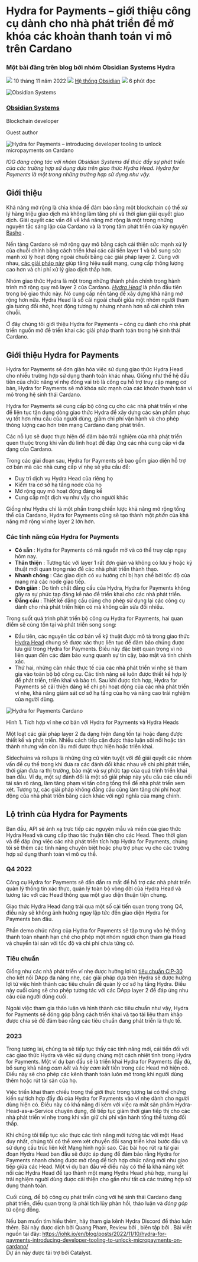 # Hydra for Payments – giới thiệu công cụ dành cho nhà phát triển để mở khóa các khoản thanh toán vi mô trên Cardano

### **Một bài đăng trên blog bởi nhóm Obsidian Systems Hydra**

![](img/2022-11-10-hydra-for-payments-introducing-developer-tooling-to-unlock-micropayments-on-cardano.002.png) 10 tháng 11 năm 2022 ![](img/2022-11-10-hydra-for-payments-introducing-developer-tooling-to-unlock-micropayments-on-cardano.002.png) [Hệ thống Obsidian](/en/blog/authors/obsidian-systems/page-1/) ![](img/2022-11-10-hydra-for-payments-introducing-developer-tooling-to-unlock-micropayments-on-cardano.003.png) 6 phút đọc

![Obsidian Systems](img/2022-11-10-hydra-for-payments-introducing-developer-tooling-to-unlock-micropayments-on-cardano.004.png)[](/en/blog/authors/obsidian-systems/page-1/)

### [**Obsidian Systems**](/en/blog/authors/obsidian-systems/page-1/)

Blockchain developer

Guest author

![Hydra for Payments – introducing developer tooling to unlock micropayments on Cardano](img/2022-11-10-hydra-for-payments-introducing-developer-tooling-to-unlock-micropayments-on-cardano.005.png)

*IOG đang cộng tác với nhóm Obsidian Systems để thúc đẩy sự phát triển của các trường hợp sử dụng dựa trên giao thức Hydra Head. Hydra for Payments là một trong những trường hợp sử dụng như vậy.*

## **Giới thiệu**

Khả năng mở rộng là chìa khóa để đảm bảo rằng một blockchain có thể xử lý hàng triệu giao dịch mà không làm tăng phí và thời gian giải quyết giao dịch. Giải quyết các vấn đề về khả năng mở rộng là một trong những nguyên tắc sáng lập của Cardano và là trọng tâm phát triển của kỷ nguyên [Basho](https://www.essentialcardano.io/glossary/basho) .

Nền tảng Cardano sẽ mở rộng quy mô bằng cách cải thiện sức mạnh xử lý của chuỗi chính bằng cách triển khai các cải tiến layer 1 và bổ sung sức mạnh xử lý hoạt động ngoài chuỗi bằng các giải pháp layer 2. Cùng với nhau, [các giải pháp này](https://www.essentialcardano.io/article/layer-1-and-layer-2-all-you-need-to-know) giúp tăng hiệu suất mạng, cung cấp thông lượng cao hơn và chi phí xử lý giao dịch thấp hơn.

Nhóm giao thức Hydra là một trong những thành phần chính trong hành trình mở rộng quy mô layer 2 của Cardano. [*Hydra Head*](https://hydra.family/head-protocol/) là phần đầu tiên trong bộ giao thức này. Nó cung cấp nền tảng để xây dựng khả năng mở rộng hơn nữa. Hydra Head là sổ cái ngoài chuỗi giữa một nhóm người tham gia tương đối nhỏ, hoạt động tương tự nhưng nhanh hơn sổ cái chính trên chuỗi.

Ở đây chúng tôi giới thiệu Hydra for Payments – công cụ dành cho nhà phát triển nguồn mở để triển khai các giải pháp thanh toán trong hệ sinh thái Cardano.

## **Giới thiệu Hydra for Payments**

Hydra for Payments sẽ đơn giản hóa việc sử dụng giao thức Hydra Head cho nhiều trường hợp sử dụng thanh toán khác nhau. Giống như thế hệ đầu tiên của chức năng ví nhẹ đóng vai trò là công cụ hỗ trợ truy cập mạng cơ bản, Hydra for Payments sẽ mở khóa sức mạnh của các khoản thanh toán vi mô trong hệ sinh thái Cardano.

Hydra for Payments sẽ cung cấp bộ công cụ cho các nhà phát triển ví nhẹ để liên tục tận dụng dòng giao thức Hydra để xây dựng các sản phẩm phục vụ tốt hơn nhu cầu của người dùng, giảm chi phí vận hành và cho phép thông lượng cao hơn trên mạng Cardano đang phát triển.

Các nỗ lực sẽ được thực hiện để đảm bảo trải nghiệm của nhà phát triển quen thuộc trong khi vẫn đủ linh hoạt để đáp ứng các nhà cung cấp ví đa dạng của Cardano.

Trong các giai đoạn sau, Hydra for Payments sẽ bao gồm giao diện hỗ trợ cơ bản mà các nhà cung cấp ví nhẹ sẽ yêu cầu để:

- Duy trì dịch vụ Hydra Head của riêng họ
- Kiểm tra cơ sở hạ tầng node của họ
- Mở rộng quy mô hoạt động đáng kể
- Cung cấp một dịch vụ như vậy cho người khác

Giống như Hydra chỉ là một phần trong chiến lược khả năng mở rộng tổng thể của Cardano, Hydra for Payments cũng sẽ tạo thành một *phần* của khả năng mở rộng ví nhẹ layer 2 lớn hơn.

### **Các tính năng của Hydra for Payments**

- **Có sẵn** : Hydra for Payments có mã nguồn mở và có thể truy cập ngay hôm nay.
- **Thân thiện** : Tương tác với layer 1 rất đơn giản và không có lưu ý hoặc kỹ thuật mới quan trọng nào để các nhà phát triển thành thạo.
- **Nhanh chóng** : Các giao dịch có xu hướng chỉ bị hạn chế bởi tốc độ của mạng mà các node giao tiếp.
- **Đơn giản** : Do tính chất đẳng cấu của Hydra, Hydra for Payments không gây ra sự phức tạp đáng kể nào để triển khai cho các nhà phát triển.
- **Đẳng cấu** : Thiết kế đẳng cấu cũng cho phép sử dụng lại các công cụ dành cho nhà phát triển hiện có mà không cần sửa đổi nhiều.

Trong suốt quá trình phát triển bộ công cụ Hydra for Payments, hai quan điểm sẽ cùng tồn tại và phát triển song song:

- Đầu tiên, các nguyên tắc cơ bản về kỹ thuật được mô tả trong giao thức [Hydra Head](https://hydra.family/head-protocol/) chung sẽ được xác thực liên tục để đảm bảo chúng được lưu giữ trong Hydra for Payments. Điều này đặc biệt quan trọng vì nó liên quan đến các đảm bảo xung quanh sự tin cậy, bảo mật và tính chính xác.
- Thứ hai, những cân nhắc thực tế của các nhà phát triển ví nhẹ sẽ tham gia vào toàn bộ bộ công cụ. Các tính năng sẽ luôn được thiết kế hợp lý để phát triển, triển khai và bảo trì. Sau khi được tích hợp, Hydra for Payments sẽ cải thiện đáng kể chi phí hoạt động của các nhà phát triển ví nhẹ, khả năng giám sát cơ sở hạ tầng của họ và nâng cao trải nghiệm của người dùng.

![Hydra for Payments Cardano](img/2022-11-10-hydra-for-payments-introducing-developer-tooling-to-unlock-micropayments-on-cardano.006.png)

Hình 1. Tích hợp ví nhẹ cơ bản với Hydra for Payments và Hydra Heads

Một loạt các giải pháp layer 2 đa dạng hiện đang tồn tại hoặc đang được thiết kế và phát triển. Nhiều cách tiếp cận được thảo luận sôi nổi hoặc tán thành nhưng vẫn còn lâu mới được thực hiện hoặc triển khai.

Sidechains và rollups là những ứng cử viên tuyệt vời để giải quyết các nhóm vấn đề cụ thể trong khi đưa ra các đánh đổi khác nhau về chi phí phát triển, thời gian đưa ra thị trường, bảo mật và sự phức tạp của quá trình triển khai ban đầu. Ví dụ, một sự đánh đổi là một số giải pháp này yêu cầu các cầu nối tài sản rõ ràng, làm tăng phạm vi tấn công tổng thể để nhà phát triển xem xét. Tương tự, các giải pháp không đẳng cấu cũng làm tăng chi phí hoạt động của nhà phát triển bằng cách khác với ngữ nghĩa của mạng chính.

## **Lộ trình của Hydra for Payments**

Ban đầu, API sẽ ánh xạ trực tiếp các nguyên mẫu và miền của giao thức Hydra Head và cung cấp thao tác thuận tiện cho các Head. Theo thời gian và để đáp ứng việc các nhà phát triển tích hợp Hydra for Payments, chúng tôi sẽ thêm các tính năng chuyên biệt hoặc phụ trợ phục vụ cho các trường hợp sử dụng thanh toán vi mô cụ thể.

### **Q4 2022**

Công cụ Hydra for Payments sẽ dần dần ra mắt để hỗ trợ các nhà phát triển quản lý thông tin xác thực, quản lý toàn bộ vòng đời của Hydra Head và tương tác với các Head thông qua một giao diện thuận tiện chung.

Giao thức Hydra Head đang trải qua một số cải tiến quan trọng trong Q4, điều này sẽ không ảnh hưởng ngay lập tức đến giao diện Hydra for Payments ban đầu.

Phần demo chức năng của Hydra for Payments sẽ tập trung vào hệ thống thanh toán nhanh hạn chế cho phép một nhóm người chọn tham gia Head và chuyển tài sản với tốc độ và chi phí chưa từng có.

### **Tiêu chuẩn**

Giống như các nhà phát triển ví nhẹ được hưởng lợi từ [tiêu chuẩn CIP-30](https://cips.cardano.org/cips/cip30/) cho kết nối DApp đa năng nhẹ, các giải pháp dựa trên Hydra sẽ được hưởng lợi từ việc hình thành các tiêu chuẩn để quản lý cơ sở hạ tầng Hydra. Điều này cuối cùng sẽ cho phép tương tác với các DApp layer 2 để đáp ứng nhu cầu của người dùng cuối.

Ngoài việc tham gia thảo luận và hình thành các tiêu chuẩn như vậy, Hydra for Payments sẽ đóng góp bằng cách triển khai và tạo tài liệu tham khảo được chia sẻ để đảm bảo rằng các tiêu chuẩn đang phát triển là thực tế.

### **2023**

Trong tương lai, chúng ta sẽ tiếp tục thấy các tính năng mới, cải tiến đối với các giao thức Hydra và việc sử dụng chúng một cách nhiệt tình trong Hydra for Payments. Một ví dụ ban đầu sẽ là triển khai Hydra for Payments đầy đủ, bổ sung khả năng *cam kết* và *hủy cam kết* tiền trong các Head mở hiện có. Điều này sẽ cho phép các kênh thanh toán luôn mở trong khi người dùng thêm hoặc rút tài sản của họ.

Việc triển khai tham chiếu trong thế giới thực trong tương lai có thể chứng kiến sự tích hợp đầy đủ của Hydra for Payments vào ví nhẹ dành cho người dùng hiện có. Điều này có khả năng đi kèm với việc ra mắt sản phẩm Hydra-Head-as-a-Service chuyên dụng, để tiếp tục giảm thời gian tiếp thị cho các nhà phát triển ví nhẹ trong khi vẫn giữ chi phí vận hành tổng thể tương đối thấp.

Khi chúng tôi tiếp tục xác thực các tính năng mới tương tác với một Head duy nhất, chúng tôi có thể xem xét chuyển đổi sang triển khai bước đầu và sử dụng cấu trúc liên kết Mạng hình ngôi sao. Các bài học rút ra từ giai đoạn Hydra Head ban đầu sẽ được áp dụng để đảm bảo rằng Hydra for Payments nhanh chóng được mở rộng để tích hợp chức năng mới như giao tiếp giữa các Head. Một ví dụ ban đầu về điều này có thể là khả năng kết nối các Hydra Head để tạo thành một mạng Hydra Head phù hợp, mang lại trải nghiệm người dùng được cải thiện cho gần như tất cả các trường hợp sử dụng thanh toán.

Cuối cùng, để bộ công cụ phát triển cùng với hệ sinh thái Cardano đang phát triển, điều quan trọng là phải tích lũy phản hồi, thảo luận và *đóng góp* từ cộng đồng.

Nếu bạn muốn tìm hiểu thêm, hãy tham gia kênh Hydra Discord để thảo luận thêm. Bài này được dịch bởi Quang Pham, Review bởi , biên tập bởi . Bài viết nguồn tại đây: https://iohk.io/en/blog/posts/2022/11/10/hydra-for-payments-introducing-developer-tooling-to-unlock-micropayments-on-cardano/<br>Dự án này được tài trợ bới Catalyst.
